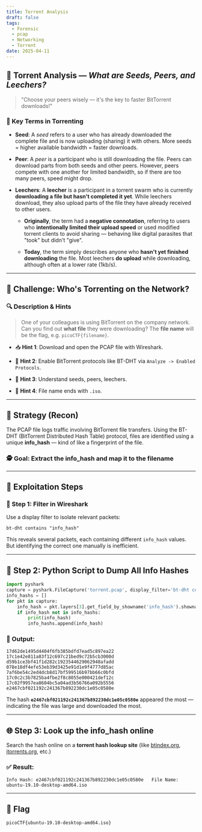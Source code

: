 ```yaml
---
title: Torrent Analysis
draft: false
tags:
  - Forensic
  - pcap
  - Networking
  - Torrent
date: 2025-04-11
---
```

## 📁 Torrent Analysis — _What are Seeds, Peers, and Leechers?_

> "Choose your peers wisely — it's the key to faster BitTorrent downloads!"

### 🔑 Key Terms in Torrenting

- **Seed**: A _seed_ refers to a user who has already downloaded the complete file and is now uploading (sharing) it with others. More seeds = higher available bandwidth = faster downloads.
    
- **Peer**: A _peer_ is a participant who is still downloading the file. Peers can download parts from both seeds and other peers. However, peers compete with one another for limited bandwidth, so if there are too many peers, speed might drop.
    
- **Leechers**: A **leecher** is a participant in a torrent swarm who is currently **downloading a file but hasn't completed it yet**. While leechers download, they also upload parts of the file they have already received to other users.
	- **Originally**, the term had a **negative connotation**, referring to users who **intentionally limited their upload speed** or used modified torrent clients to avoid sharing — behaving like digital parasites that "took" but didn't "give".
	    
	- **Today**, the term simply describes anyone who **hasn't yet finished downloading** the file. Most leechers **do upload** while downloading, although often at a lower rate (1kb/s).
    

---

## 🚨 Challenge: Who's Torrenting on the Network?

### 🔍 Description & Hints

> One of your colleagues is using BitTorrent on the company network. Can you find out **what file** they were downloading? The **file name** will be the flag, e.g. `picoCTF{filename}`.

- 📥 **Hint 1**: Download and open the PCAP file with Wireshark.
    
- 🔄 **Hint 2**: Enable BitTorrent protocols like BT-DHT via `Analyze -> Enabled Protocols`.
    
- 👀 **Hint 3**: Understand seeds, peers, leechers.
    
- 📄 **Hint 4**: File name ends with `.iso`.
    

---

## 🧠 Strategy (Recon)

The PCAP file logs traffic involving BitTorrent file transfers. Using the BT-DHT (BitTorrent Distributed Hash Table) protocol, files are identified using a unique **info_hash** — kind of like a fingerprint of the file.

### 🕵️ Goal: Extract the info_hash and map it to the filename

---

## 🧪 Exploitation Steps

### 🔎 Step 1: Filter in Wireshark

Use a display filter to isolate relevant packets:

```wireshark
bt-dht contains "info_hash"
```

This reveals several packets, each containing different `info_hash` values. But identifying the correct one manually is inefficient.

---

## 🐍 Step 2: Python Script to Dump All Info Hashes



```python
import pyshark
capture = pyshark.FileCapture('torrent.pcap', display_filter='bt-dht contains "info_hash"')
info_hashs = []
for pkt in capture:
	info_hash = pkt.layers[3].get_field_by_showname('info_hash').showname_value
	if info_hash not in info_hashs:
	    print(info_hash)
	    info_hashs.append(info_hash)
```



### 🧾 Output:

```text
17d62de1495d4404f6fb385bdfd7ead5c897ea22 17c1e42e811a83f12c697c21bed9c72b5cb3000d d59b1ce3bf41f1d282c1923544629062948afadd 078e18df4efe53eb39d3425e91d1e9f4777d85ac 7af6be54c2ed4dcb8d17bf599516b97bb66c0bfd 17c0c2c3b7825ba4fbe2f8c8055e000421def12c 17c02f9957ea8604bc5a04ad3b56766a092b5556 e2467cbf021192c241367b892230dc1e05c0580e
```


The hash **`e2467cbf021192c241367b892230dc1e05c0580e`** appeared the most — indicating the file was large and downloaded the most.

---

## 🌐 Step 3: Look up the info_hash online

Search the hash online on a **torrent hash lookup site** (like [btindex.org](https://btindex.org), [itorrents.org](https://itorrents.org), etc.)

### ✅ Result:

```text
Info Hash: e2467cbf021192c241367b892230dc1e05c0580e   File Name: ubuntu-19.10-desktop-amd64.iso
```


---

## 🏁 Flag

```text
picoCTF{ubuntu-19.10-desktop-amd64.iso}
```
